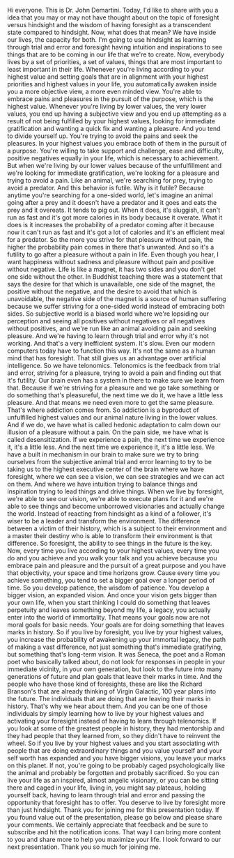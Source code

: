  Hi everyone. This is Dr. John Demartini. Today, I'd like to share with you a idea that you may or may not have thought about on the topic of foresight versus hindsight and the wisdom of having foresight as a transcendent state compared to hindsight. Now, what does that mean? We have inside our lives, the capacity for both. I'm going to use hindsight as learning through trial and error and foresight having intuition and inspirations to see things that are to be coming in our life that we're to create. Now, everybody lives by a set of priorities, a set of values, things that are most important to least important in their life. Whenever you're living according to your highest value and setting goals that are in alignment with your highest priorities and highest values in your life, you automatically awaken inside you a more objective view, a more even minded view. You're able to embrace pains and pleasures in the pursuit of the purpose, which is the highest value. Whenever you're living by lower values, the very lower values, you end up having a subjective view and you end up attempting as a result of not being fulfilled by your highest values, looking for immediate gratification and wanting a quick fix and wanting a pleasure. And you tend to divide yourself up. You're trying to avoid the pains and seek the pleasures. In your highest values you embrace both of them in the pursuit of a purpose. You're willing to take support and challenge, ease and difficulty, positive negatives equally in your life, which is necessary to achievement. But when we're living by our lower values because of the unfulfillment and we're looking for immediate gratification, we're looking for a pleasure and trying to avoid a pain. Like an animal, we're searching for prey, trying to avoid a predator. And this behavior is futile. Why is it futile? Because anytime you're searching for a one-sided world, let's imagine an animal going after a prey and it doesn't have a predator and it goes and eats the prey and it overeats. It tends to pig out. When it does, it's sluggish, it can't run as fast and it's got more calories in its body because it overate. What it does is it increases the probability of a predator coming after it because now it can't run as fast and it's got a lot of calories and it's an efficient meal for a predator. So the more you strive for that pleasure without pain, the higher the probability pain comes in there that's unwanted. And so it's a futility to go after a pleasure without a pain in life. Even though you hear, I want happiness without sadness and pleasure without pain and positive without negative. Life is like a magnet, it has two sides and you don't get one side without the other. In Buddhist teaching there was a statement that says the desire for that which is unavailable, one side of the magnet, the positive without the negative, and the desire to avoid that which is unavoidable, the negative side of the magnet is a source of human suffering because we suffer striving for a one-sided world instead of embracing both sides. So subjective world is a biased world where we're lopsiding our perception and seeing all positives without negatives or all negatives without positives, and we're run like an animal avoiding pain and seeking pleasure. And we're having to learn through trial and error why it's not working. And that's a very inefficient system. It's slow. Even our modern computers today have to function this way. It's not the same as a human mind that has foresight. That still gives us an advantage over artificial intelligence. So we have telonomics. Telonomics is the feedback from trial and error, striving for a pleasure, trying to avoid a pain and finding out that it's futility. Our brain even has a system in there to make sure we learn from that. Because if we're striving for a pleasure and we go take something or do something that's pleasureful, the next time we do it, we have a little less pleasure. And that means we need even more to get the same pleasure. That's where addiction comes from. So addiction is a byproduct of unfulfilled highest values and our animal nature living in the lower values. And if we do, we have what is called hedonic adaptation to calm down our illusion of a pleasure without a pain. On the pain side, we have what is called desensitization. If we experience a pain, the next time we experience it, it's a little less. And the next time we experience it, it's a little less. We have a built in mechanism in our brain to make sure we try to bring ourselves from the subjective animal trial and error learning to try to be taking us to the highest executive center of the brain where we have foresight, where we can see a vision, we can see strategies and we can act on them. And where we have intuition trying to balance things and inspiration trying to lead things and drive things. When we live by foresight, we're able to see our vision, we're able to execute plans for it and we're able to see things and become unborrowed visionaries and actually change the world. Instead of reacting from hindsight as a kind of a follower, it's wiser to be a leader and transform the environment. The difference between a victim of their history, which is a subject to their environment and a master their destiny who is able to transform their environment is that difference. So foresight, the ability to see things in the future is the key. Now, every time you live according to your highest values, every time you do and you achieve and you walk your talk and you achieve because you embrace pain and pleasure and the pursuit of a great purpose and you have that objectivity, your space and time horizons grow. Cause every time you achieve something, you tend to set a bigger goal over a longer period of time. So you develop patience, the wisdom of patience. You develop a bigger vision, an expanded vision. And once your vision gets bigger than your own life, when you start thinking I could do something that leaves perpetuity and leaves something beyond my life, a legacy, you actually enter into the world of immortality. That means your goals now are not moral goals for basic needs. Your goals are for doing something that leaves marks in history. So if you live by foresight, you live by your highest values, you increase the probability of awakening up your immortal legacy, the path of making a vast difference, not just something that's immediate gratifying, but something that's long-term vision. It was Seneca, the poet and a Roman poet who basically talked about, do not look for responses in people in your immediate vicinity, in your own generation, but look to the future into many generations of future and plan goals that leave their marks in time. And the people who have those kind of foresights, these are like the Richard Branson's that are already thinking of Virgin Galactic, 100 year plans into the future. The individuals that are doing that are leaving their marks in history. That's why we hear about them. And you can be one of those individuals by simply learning how to live by your highest values and activating your foresight instead of having to learn through telenomics. If you look at some of the greatest people in history, they had mentorship and they had people that they learned from, so they didn't have to reinvent the wheel. So if you live by your highest values and you start associating with people that are doing extraordinary things and you value yourself and your self worth has expanded and you have bigger visions, you leave your marks on this planet. If not, you're going to be probably caged psychologically like the animal and probably be forgotten and probably sacrificed. So you can live your life as an inspired, almost angelic visionary, or you can be sitting there and caged in your life, living in, you might say plateaus, holding yourself back, having to learn through trial and error and passing the opportunity that foresight has to offer. You deserve to live by foresight more than just hindsight. Thank you for joining me for this presentation today. If you found value out of the presentation, please go below and please share your comments. We certainly appreciate that feedback and be sure to subscribe and hit the notification icons. That way I can bring more content to you and share more to help you maximize your life. I look forward to our next presentation. Thank you so much for joining me.